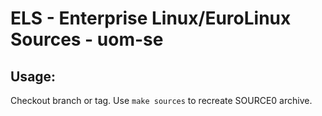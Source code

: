 # ELS - Enterprise Linux/EuroLinux Sources - uom-se
 
## Usage:
  Checkout branch or tag. Use `make sources` to recreate  SOURCE0 archive.
